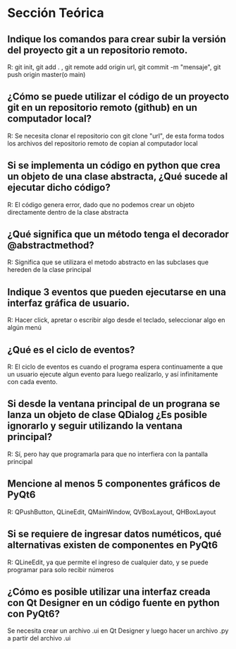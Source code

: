 # Sección Teórica

## Indique los comandos para crear subir la versión del proyecto git a un repositorio remoto.

R: git init, git add . , git remote add origin url, git commit -m "mensaje", git push origin master(o main)

## ¿Cómo se puede utilizar el código de un proyecto git en un repositorio remoto (github) en un computador local?

R: Se necesita clonar el repositorio con git clone "url", de esta forma todos los archivos del repositorio remoto de copian al computador local 

##  Si se implementa un código en python que crea un objeto de una clase abstracta, ¿Qué sucede al ejecutar dicho código?

R: El código genera error, dado que no podemos crear un objeto directamente dentro de la clase abstracta

## ¿Qué significa que un método tenga el decorador @abstractmethod?

R: Significa que se utilizara el metodo abstracto en las subclases que hereden de la clase principal

##  Indique 3 eventos que pueden ejecutarse en una interfaz gráfica de usuario.

R: Hacer click, apretar o escribir algo desde el teclado, seleccionar algo en algún menú

##  ¿Qué es el ciclo de eventos?

R: El ciclo de eventos es cuando el programa espera continuamente a que un usuario ejecute algun evento para luego realizarlo, y así infinitamente con cada evento.

## Si desde la ventana principal de un prograna se lanza un objeto de clase QDialog ¿Es posible ignorarlo y seguir utilizando la ventana principal?

R: Sí, pero hay que programarla para que no interfiera con la pantalla principal

##  Mencione al menos 5 componentes gráficos de PyQt6

R: QPushButton, QLineEdit, QMainWindow, QVBoxLayout, QHBoxLayout

##  Si se requiere de ingresar datos numéticos, qué alternativas existen de componentes en PyQt6

R: QLineEdit, ya que permite el ingreso de cualquier dato, y se puede programar para solo recibir números

##  ¿Cómo es posible utilizar una interfaz creada con Qt Designer en un código fuente en python con PyQt6?

Se necesita crear un archivo .ui en Qt Designer y luego hacer un archivo .py a partir del archivo .ui
